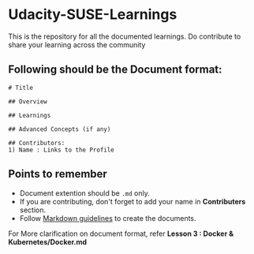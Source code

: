 # Udacity-SUSE-Learnings
This is the repository for all the documented learnings. Do contribute to share your learning across the community

## Following should be the Document format:

```
# Title 

## Overview 

## Learnings 

## Advanced Concepts (if any)

## Contributors: 
1) Name : Links to the Profile
```


## Points to remember
- Document extention should be ```.md``` only.
- If you are contributing, don't forget to add your name in **Contributers** section.
- Follow [Markdown guidelines](https://github.com/adam-p/markdown-here/wiki/Markdown-Cheatsheet) to create the documents.
 
For More clarification on document format, refer **Lesson 3 : Docker & Kubernetes/Docker.md**

